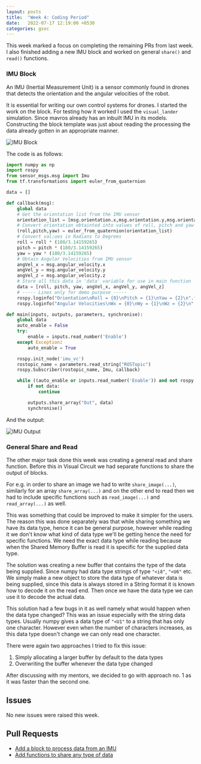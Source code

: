 ```yaml
---
layout: posts
title:  "Week 4: Coding Period"
date:   2022-07-17 12:19:00 +0530
categories: gsoc
---
```


This week marked a focus on completing the remaining PRs from last week. I also finished adding a new IMU block and worked on general `share()` and `read()` functions.

### IMU Block

An IMU (Inertial Measurement Unit) is a sensor commonly found in drones that detects the orientation and the angular velocities of the robot.

It is essential for writing our own control systems for drones. I started the work on the block. For testing how it worked I used the `visual_lander` simulation. Since mavros already has an inbuilt IMU in its models. Constructing the block template was just about reading the processing the data already gotten in an appropriate manner. 

![IMU Block](/gsoc2022-Toshan_Luktuke/assets/imu_block.png)

The code is as follows:
```python
import numpy as np
import rospy
from sensor_msgs.msg import Imu
from tf.transformations import euler_from_quaternion

data = []

def callback(msg):
    global data
    # Get the orientation list from the IMU sensor
    orientation_list = [msg.orientation.x,msg.orientation.y,msg.orientation.z,msg.orientation.w]
    # Convert orientation obtainted into values of roll, pitch and yaw
    (roll,pitch,yaw) = euler_from_quaternion(orientation_list)
    # Convert val;ues in Radians to Degrees
    roll = roll * (180/3.14159265)
    pitch = pitch * (180/3.14159265)
    yaw = yaw * (180/3.14159265)
    # Obtain Angular Velocities from IMU sensor
    angVel_x = msg.angular_velocity.x
    angVel_y = msg.angular_velocity.y
    angVel_z = msg.angular_velocity.z
    # Store all this data in 'data' variable for use in main function
    data = [roll, pitch, yaw, angVel_x, angVel_y, angVel_z]
    # ----- Lines only for demo purpose -----
    rospy.loginfo("Orientation\nRoll = {0}\nPitch = {1}\nYaw = {2}\n".format(roll,pitch,yaw)) # These are not included in the block's code
    rospy.loginfo("Angular Velocities\nWx = {0}\nWy = {1}\nWz = {2}\n".format(angVel_x,angVel_y,angVel_z)) # These are not included in the block's code

def main(inputs, outputs, parameters, synchronise):
    global data 
    auto_enable = False
    try:
        enable = inputs.read_number('Enable')
    except Exception:
        auto_enable = True

    rospy.init_node('imu_vc')
    rostopic_name = parameters.read_string("ROSTopic")
    rospy.Subscriber(rostopic_name, Imu, callback)

    while ((auto_enable or inputs.read_number('Enable')) and not rospy.is_shutdown()):
        if not data:
            continue

        outputs.share_array("Out", data)
        synchronise()
```

And the output:

![IMU Output](/gsoc2022-Toshan_Luktuke/assets/imu_data.png)

### General Share and Read
The other major task done this week was creating a general read and share function. Before this in Visual Circuit we had separate functions to share the output of blocks. 

For e.g. in order to share an image we had to write `share_image(...)`, similarly for an array `share_array(...)` and on the other end to read then we had to include specific functions such as `read_image(...)` and `read_array(...)` as well. 

This was something that could be improved to make it simpler for the users. 
The reason this was done separately was that while sharing something we have its data type, hence it can be general purpose, however while reading it we don't know what kind of data type we'll be getting hence the need for specific functions. We need the exact data type while reading because when the Shared Memory Buffer is read it is specific for the supplied data type.

The solution was creating a new buffer that contains the type of the data being supplied. Since numpy had data type strings of type `"<i8"`, `"<U6"` etc. We simply make a new object to store the data type of whatever data is being supplied, since this data is always stored in a String format it is known how to decode it on the read end. Then once we have the data type we can use it to decode the actual data. 

This solution had a few bugs in it as well namely what would happen when the data type changed? This was an issue especially with the string data types. Usually numpy gives a data type of `"<U1"` to a string that has only one character. However even when the number of characters increases, as this data type doesn't change we can only read one character. 

There were again two approaches I tried to fix this issue:
1. Simply allocating a larger buffer by default to the data types
2. Overwriting the buffer whenever the data type changed

After discussing with my mentors, we decided to go with approach no. 1 as it was faster than the second one.  

## Issues
No new issues were raised this week.

## Pull Requests
- [Add a block to process data from an IMU](https://github.com/JdeRobot/VisualCircuit/pull/171)
- [Add functions to share any type of data](https://github.com/JdeRobot/VisualCircuit/pull/173)